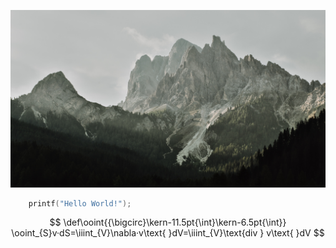 ![巍峨](./src/巍峨.jpg)

```C
	printf("Hello World!");
```

$$
\def\ooint{{\bigcirc}\kern-11.5pt{\int}\kern-6.5pt{\int}}
\ooint_{S}v·dS=\iiint_{V}\nabla·v\text{ }dV=\iiint_{V}\text{div } v\text{ }dV
$$

